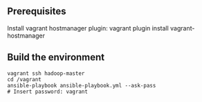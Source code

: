 ## Prerequisites
Install vagrant hostmanager plugin:
vagrant plugin install vagrant-hostmanager

## Build the environment
```
vagrant ssh hadoop-master
cd /vagrant
ansible-playbook ansible-playbook.yml --ask-pass
# Insert password: vagrant
```

